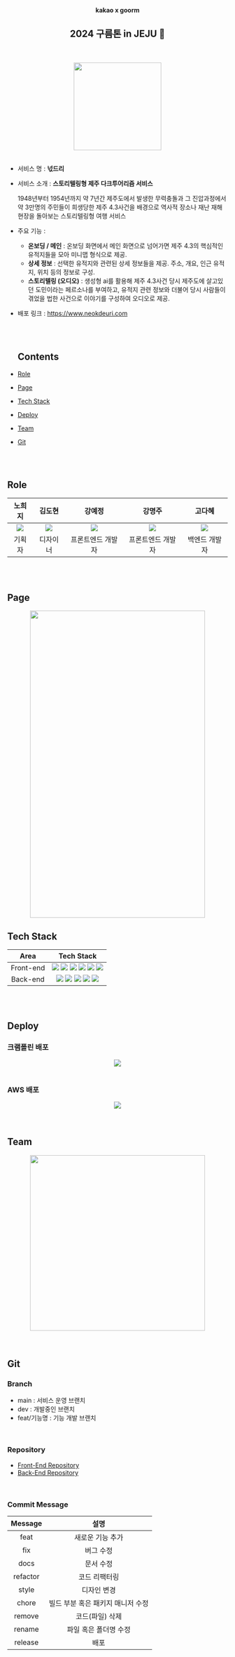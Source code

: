 <div align="center">

**kakao x goorm**

 <h2> 2024 구름톤 in JEJU 🍊</h2>

  <br/>
  <br/>

<image src="https://github.com/yomangjin-idle/neokdeuri_front/assets/96197310/6dd775e8-bae4-4425-92d5-a8e2db4826b5" width="200px" >

  <br/>
  <br/>

</div>

- 서비스 명 : **넋드리** <br/>

- 서비스 소개 : **스토리텔링형 제주 다크투어리즘 서비스**

  1948년부터 1954년까지 약 7년간 제주도에서 발생한
  무력충돌과 그 진압과정에서 약 3만명의 주민들이 희생당한 제주 4.3사건을 배경으로 역사적 장소나 재난 재해 현장을 돌아보는 스토리텔링형 여행 서비스

- 주요 기능 :

  - **온보딩 / 메인** : 온보딩 화면에서 메인 화면으로 넘어가면 제주 4.3의 핵심적인 유적지들을 모아 미니맵 형식으로 제공.
  - **상세 정보** :
    선택한 유적지와 관련된 상세 정보들을 제공.
    주소, 개요, 인근 유적지, 위치 등의 정보로 구성.
  - **스토리텔링 (오디오)** :
    생성형 ai를 활용해 제주 4.3사건 당시 제주도에 살고있던 도민이라는 페르소나를 부여하고, 유적지 관련 정보와 더불어 당시 사람들이 겪었을 법한 사건으로 이야기를 구성하여 오디오로 제공.

- 배포 링크 : https://www.neokdeuri.com

  <br />
  <br />

  ## Contents

- [Role](#role)
- [Page](#page)
- [Tech Stack](#tech-stack)
- [Deploy](#deploy)
- [Team](#team)
- [Git](#git)

<br />
<br />

## Role

<div align="center">

|                                                        노희지                                                        |                                                        김도현                                                        |                                                       강예정                                                        |                                                        강명주                                                         |                                                        고다혜                                                         |
| :------------------------------------------------------------------------------------------------------------------: | :------------------------------------------------------------------------------------------------------------------: | :-----------------------------------------------------------------------------------------------------------------: | :-------------------------------------------------------------------------------------------------------------------: | :-------------------------------------------------------------------------------------------------------------------: |
| <img src="https://github.com/yomangjin-idle/neokdeuri_front/assets/96197310/9cfa2088-9120-4ea9-8be9-1f27a6faf35d" /> | <img src="https://github.com/yomangjin-idle/neokdeuri_front/assets/96197310/7d2664fc-97f3-47ae-b85c-19e51463e334"/> | <img src="https://github.com/yomangjin-idle/neokdeuri_front/assets/96197310/a7f845db-738a-4633-818f-f80c67efa5bb" /> | <img src="https://github.com/yomangjin-idle/neokdeuri_front/assets/96197310/f14f4cc6-09e0-4405-96e1-284f77b5d4b5"  /> | <img src="https://github.com/yomangjin-idle/neokdeuri_front/assets/96197310/5a5c581b-b96e-4f6e-87f6-bea636d188ad"  /> |
|                                                        기획자                                                        |                                                       디자이너                                                       |                                                  프론트엔드 개발자                                                  |                                                   프론트엔드 개발자                                                   |                                                     백엔드 개발자                                                     |

</div>

<br/>
<br/>

## Page

<div align="center">

<img src="https://github.com/yomangjin-idle/neokdeuri_front/assets/96197310/954600dd-d588-4903-ac67-0ce553892053" width="400px" height="700px">

</div>

## Tech Stack

|   Area    |                                                                                                                                                                                                                                                                                                                               Tech Stack                                                                                                                                                                                                                                                                                                                               |
| :-------: | :--------------------------------------------------------------------------------------------------------------------------------------------------------------------------------------------------------------------------------------------------------------------------------------------------------------------------------------------------------------------------------------------------------------------------------------------------------------------------------------------------------------------------------------------------------------------------------------------------------------------------------------------------------------------: |
| Front-end | <img src="https://img.shields.io/badge/javascript-F7DF1E?style=for-the-badge&logo=javascript&logoColor=black"> <img src="https://img.shields.io/badge/react-61DAFB?style=for-the-badge&logo=react&logoColor=black"> <img src="https://img.shields.io/badge/styled components-DB7093?style=for-the-badge&logo=styledcomponents&logoColor=white"> <img src="https://img.shields.io/badge/eslint-4B32C3?style=for-the-badge&logo=ESLint&logoColor=white"> <img src="https://img.shields.io/badge/prettier-F7B93E?style=for-the-badge&logo=Prettier&logoColor=black"> <img src="https://img.shields.io/badge/axios-5A29E4?style=for-the-badge&logo=axios&logoColor=white"> |
| Back-end  |                                                            <img src="https://img.shields.io/badge/java-F24E1E?style=for-the-badge&logo=java&logoColor=white"> <img src="https://img.shields.io/badge/SPRING DATA JPA-6DB33F?style=for-the-badge&logo=spring&logoColor=white"> <img src="https://img.shields.io/badge/Spring Boot-6DB33F?style=for-the-badge&logo=Spring Boot&logoColor=white"> <img src="https://img.shields.io/badge/Gradle-02303A?style=for-the-badge&logo=Gradle&logoColor=white"> <img src="https://img.shields.io/badge/MySQL-4479A1?style=for-the-badge&logo=MySQL&logoColor=white">                                                             |

<br/>
<br/>

## Deploy
### 크램폴린 배포
<div align="center">
 <img src="https://github.com/yomangjin-idle/.github/assets/72763127/4a155763-a860-49ca-a147-080b5153bf7f">
</div>
<br>

### AWS 배포
<div align="center">
 <img src="https://github.com/KodaHye/Algorithm/assets/72763127/28828aa9-6c7f-4688-9621-5c736c4b213a">
</div>

<br/>
<br/>

## Team

<div align="center">
 <img src="https://github.com/yomangjin-idle/neokdeuri_front/assets/96197310/d0cbf8bf-5e03-4efd-acf5-3a19bcae1c27" height="400px">
 </div>

<br/>
<br/>

## Git

### Branch

- main : 서비스 운영 브랜치
- dev : 개발중인 브랜치
- feat/기능명 : 기능 개발 브랜치

<br>

### Repository

* [Front-End Repository](https://github.com/yomangjin-idle/neokdeuri_front)
* [Back-End Repository](https://github.com/yomangjin-idle/neokdeuri_back)

<br/>

### Commit Message

| Message  |               설명                |
| :------: | :-------------------------------: |
|   feat   |         새로운 기능 추가          |
|   fix    |             버그 수정             |
|   docs   |             문서 수정             |
| refactor |           코드 리팩터링           |
|  style   |            디자인 변경            |
|  chore   | 빌드 부분 혹은 패키지 매니저 수정 |
|  remove  |          코드(파일) 삭제          |
|  rename  |       파일 혹은 폴더명 수정       |
| release  |               배포                |

